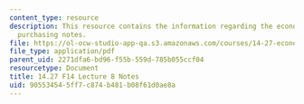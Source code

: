 ```yaml
---
content_type: resource
description: This resource contains the information regarding the economics of group
  purchasing notes.
file: https://ol-ocw-studio-app-qa.s3.amazonaws.com/courses/14-27-economics-and-e-commerce-fall-2014/905534545ff7c874b481b08f61d0ae8a_MIT14_27F14_Lec8.pdf
file_type: application/pdf
parent_uid: 2271dfa6-bd96-f55b-559d-785b055ccf04
resourcetype: Document
title: 14.27 F14 Lecture 8 Notes
uid: 90553454-5ff7-c874-b481-b08f61d0ae8a
---
```

